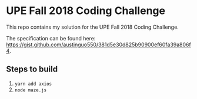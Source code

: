 # UPE Fall 2018 Coding Challenge

This repo contains my solution for the UPE Fall 2018 Coding Challenge.

The specification can be found here: https://gist.github.com/austinguo550/381d5e30d825b90900ef60fa39a806f4.

## Steps to build

1. `yarn add axios`
2. `node maze.js`
